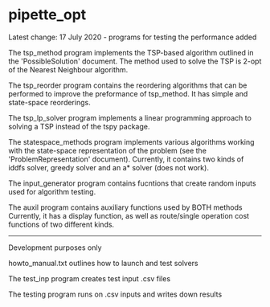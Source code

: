 # pipette_opt
Latest change: 17 July 2020 - programs for testing the performance added

The tsp_method program implements the TSP-based algorithm outlined in the 'PossibleSolution' document.
The method used to solve the TSP is 2-opt of the Nearest Neighbour algorithm.

The tsp_reorder program contains the reordering algorithms that can be performed to improve the preformance of tsp_method.
It has simple and state-space reorderings.

The tsp_lp_solver program implements a linear programming approach to solving a TSP instead of the tspy package.

The statespace_methods program implements various algorithms working with the state-space representation of the problem (see the 'ProblemRepresentation' document).
Currently, it contains two kinds of iddfs solver, greedy solver and an a* solver (does not work).

The input_generator program contains fucntions that create random inputs used for algorithm testing.

The auxil program contains auxiliary functions used by BOTH methods
Currently, it has a display function, as well as route/single operation cost functions of two different kinds.

***
Development purposes only

howto_manual.txt outlines how to launch and test solvers

The test_inp program creates test input .csv files

The testing program runs on .csv inputs and writes down results
